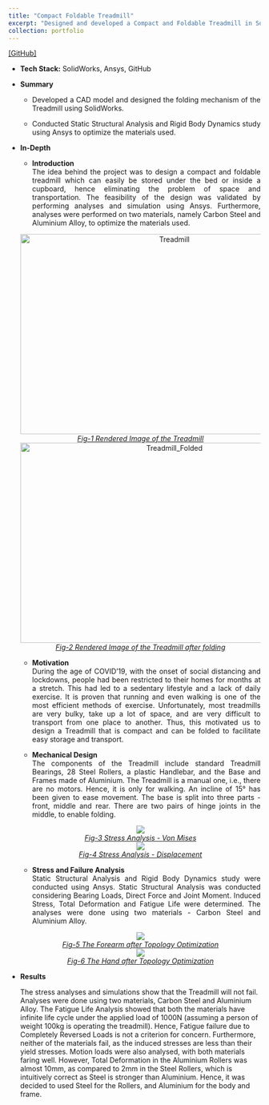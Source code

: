 ```yaml
---
title: "Compact Foldable Treadmill"
excerpt: "Designed and developed a Compact and Foldable Treadmill in SolidWorks. <br/><img src='/images/Treadmill.png'>"
collection: portfolio
---
```


[[GitHub]](https://github.com/SahilTChaudhary/Compact-Foldable-Treadmill.git)

* <b>Tech Stack:</b> SolidWorks, Ansys, GitHub
* <b> Summary </b>
    -  <p style="text-align: justify;">Developed a CAD model and designed the folding mechanism of the Treadmill using SolidWorks.</p>
    -  <p style="text-align: justify;">Conducted Static Structural Analysis and Rigid Body Dynamics study using Ansys to optimize the materials used.</p>

* <b>In-Depth</b>
    *  <p style="text-align: justify;"><b>Introduction</b><br>The idea behind the project was to design a compact and foldable treadmill which can easily be stored under the bed or inside a cupboard, hence eliminating the problem of space and transportation. The feasibility of the design was validated by performing analyses and simulation using Ansys. Furthermore, analyses were performed on two materials, namely Carbon Steel and Aluminium Alloy, to optimize the materials used.</p>

    <div style="text-align:center">
    <img src="/images/Treadmill.png" alt="Treadmill" style="width:600px;height:400px;">
    </div>
    <figcaption style="text-align: center;"><u><em>Fig-1 Rendered Image of the Treadmill</em></u></figcaption>

    <div style="text-align:center">
    <img src="/images/TreadmillFolded.png" alt="Treadmill_Folded" style="width:600px;height:400px;">
    </div>
    <figcaption style="text-align: center;"><u><em>Fig-2 Rendered Image of the Treadmill after folding</em></u></figcaption>
  
    * <p style="text-align: justify;"><b>Motivation</b><br>During the age of COVID’19, with the onset of social distancing and lockdowns, people had been restricted to their homes for months at a stretch. This had led to a sedentary lifestyle and a lack of daily exercise. It is proven that running and even walking is one of the most efficient methods of exercise. Unfortunately, most treadmills are very bulky, take up a lot of space, and are very difficult to transport from one place to another. Thus, this motivated us to design a Treadmill that is compact and can be folded to facilitate easy storage and transport.</p>
    
       
    * <p style="text-align: justify;"><b>Mechanical Design</b><br>The components of the Treadmill include standard Treadmill Bearings, 28 Steel Rollers, a plastic Handlebar, and the Base and Frames made of Aluminium. The Treadmill is a manual one, i.e., there are no motors. Hence, it is only for walking. An incline of 15° has been given to ease movement. The base is split into three parts - front, middle and rear. There are two pairs of hinge joints in the middle, to enable folding.</p>

    <div style="text-align:center">
    <img src="/images/ArmStressAnalysis_vonMises.png" controls="StressAnalysis" style="max-width: 750px;">
    </div>
    <figcaption style="text-align: center;"><u><em>Fig-3 Stress Analysis - Von Mises</em></u></figcaption>

    <div style="text-align:center">
    <img src="/images/ArmStressAnalysis_Displacement.png" controls="StressAnalysis" style="max-width: 750px;">
    </div>
    <figcaption style="text-align: center;"><u><em>Fig-4 Stress Analysis - Displacement</em></u></figcaption>

    * <p style="text-align: justify;"><b>Stress and Failure Analysis</b><br>Static Structural Analysis and Rigid Body Dynamics study were conducted using Ansys. Static Structural Analysis was conducted considering Bearing Loads, Direct Force and Joint Moment. Induced Stress, Total Deformation and Fatigue Life were determined. The analyses were done using two materials - Carbon Steel and Aluminium Alloy.</p>

    <div style="text-align:center">
    <img src="/images/Forearm_Topo.png" controls="Topo" style="max-width: 750px;">
    </div>
    <figcaption style="text-align: center;"><u><em>Fig-5 The Forearm after Topology Optimization</em></u></figcaption>

    <div style="text-align:center">
    <img src="/images/Hand_Topo.png" controls="Topo" style="max-width: 750px;">
    </div>
    <figcaption style="text-align: center;"><u><em>Fig-6 The Hand after Topology Optimization</em></u></figcaption>

* <b>Results</b>
    <p>The stress analyses and simulations show that the Treadmill will not fail. Analyses were done using two materials, Carbon Steel and Aluminium Alloy. The Fatigue Life Analysis showed that both the materials have infinite life cycle under the applied load of 1000N (assuming a person of weight 100kg is operating the treadmill). Hence, Fatigue failure due to Completely Reversed Loads is not a criterion for concern. Furthermore, neither of the materials fail, as the induced stresses are less than their yield stresses. Motion loads were also analysed, with both materials faring well. However, Total Deformation in the Aluminium Rollers was almost 10mm, as compared to 2mm in the Steel Rollers, which is intuitively correct as Steel is stronger than Aluminium. Hence, it was decided to used Steel for the Rollers, and Aluminium for the body and frame.</p>